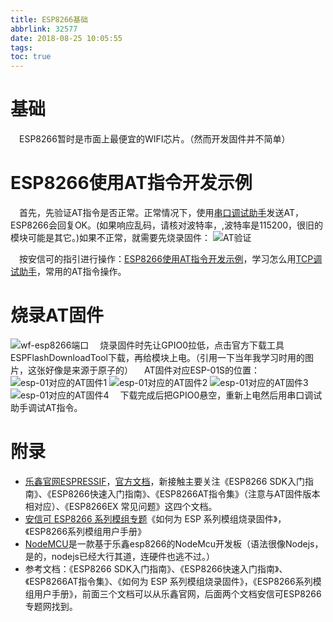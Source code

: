 ```yaml
---
title: ESP8266基础
abbrlink: 32577
date: 2018-08-25 10:05:55
tags:
toc: true
---
```


# 基础
&emsp;ESP8266暂时是市面上最便宜的WIFI芯片。（然而开发固件并不简单）
# ESP8266使用AT指令开发示例
&emsp;首先，先验证AT指令是否正常。正常情况下，使用[串口调试助手](https://pan.baidu.com/s/1QgH-unONq6MN5WTlgrsFZQ)发送AT，ESP8266会回复OK。(如果响应乱码，请核对波特率，,波特率是115200，很旧的模块可能是其它。)如果不正常，就需要先烧录固件：
![AT验证](http://ww1.sinaimg.cn/large/005BIQVbgy1fuwpouwx63j30ng0gw75u.jpg)

&emsp;按安信可的指引进行操作：[ESP8266使用AT指令开发示例](http://wiki.ai-thinker.com/esp8266/examples/at_demo)，学习怎么用[TCP调试助手](https://pan.baidu.com/s/1XBpeUK9QcA0r90yZkIe6fg)，常用的AT指令操作。
# 烧录AT固件
![wf-esp8266端口](http://ww1.sinaimg.cn/large/005BIQVbgy1fuwpaf4qyyj30q10csn7m.jpg)
&emsp;烧录固件时先让GPIO0拉低，点击官方下载工具ESPFlashDownloadTool下载，再给模块上电。（引用一下当年我学习时用的图片，这张好像是来源于原子的） 
&emsp;AT固件对应ESP-01S的位置：
![esp-01对应的AT固件1](http://ww1.sinaimg.cn/large/005BIQVbgy1fuwpidpj4gj30wo0pwwhk.jpg)
![esp-01对应的AT固件2](http://ww1.sinaimg.cn/large/005BIQVbgy1fuwpis3rhrj30wo0pw0wm.jpg)
![esp-01对应的AT固件3](http://ww1.sinaimg.cn/large/005BIQVbgy1fuwpjj1e1ej31ek0ldajb.jpg)
![esp-01对应的AT固件4](http://ww1.sinaimg.cn/large/005BIQVbgy1fuwpk6gq7sj31hc0u0qq3.jpg)
&emsp;下载完成后把GPIO0悬空，重新上电然后用串口调试助手调试AT指令。
# 附录
- [乐鑫官网ESPRESSIF](https://www.espressif.com/)，[官方文档](https://www.espressif.com/zh-hans/support/download/documents)，新接触主要关注《ESP8266 SDK入门指南》、《ESP8266快速入门指南》、《ESP8266AT指令集》（注意与AT固件版本相对应）、《ESP8266EX 常见问题》这四个文档。
- [安信可 ESP8266 系列模组专题](http://wiki.ai-thinker.com/esp8266)《如何为 ESP 系列模组烧录固件》，《ESP8266系列模组用户手册》
- [NodeMCU](http://nodemcu.com/index_cn.html)是一款基于乐鑫esp8266的NodeMcu开发板（语法很像Nodejs，是的，nodejs已经大行其道，连硬件也逃不过。）
- 参考文档：《ESP8266 SDK入门指南》、《ESP8266快速入门指南》、《ESP8266AT指令集》、《如何为 ESP 系列模组烧录固件》，《ESP8266系列模组用户手册》，前面三个文档可以从乐鑫官网，后面两个文档安信可ESP8266专题网找到。
